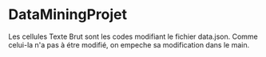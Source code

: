 # DataMiningProjet


Les cellules Texte Brut sont les codes modifiant le fichier data.json. Comme celui-la n'a pas à étre modifié, on empeche sa modification dans le main.
